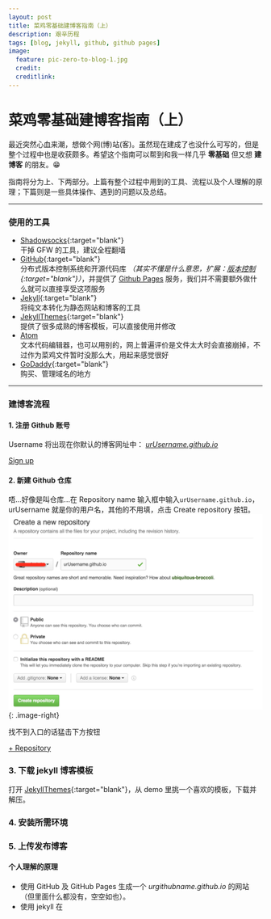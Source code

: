 ```yaml
---
layout: post
title: 菜鸡零基础建博客指南（上）
description: 艰辛历程
tags: [blog, jekyll, github, github pages]
image:
  feature: pic-zero-to-blog-1.jpg
  credit:
  creditlink:
---
```


# 菜鸡零基础建博客指南（上）

最近突然心血来潮，想做个网(博)站(客)。虽然现在建成了也没什么可写的，但是整个过程中也是收获颇多。希望这个指南可以帮到和我一样几乎 **零基础** 但又想 **建博客** 的朋友。😁

指南将分为上、下两部分。上篇有整个过程中用到的工具、流程以及个人理解的原理；下篇则是一些具体操作、遇到的问题以及总结。

---

### 使用的工具
- [Shadowsocks](https://portal.shadowsocks.com/aff.php?aff=4491){:target="blank"}
<br>干掉 GFW 的工具，建议全程翻墙
- [GitHub](https://github.com/){:target="blank"}
<br>分布式版本控制系统和开源代码库 *（其实不懂是什么意思，扩展：[版本控制](http://blog.jobbole.com/55304/){:target="blank"}）*，并提供了 [Github Pages](https://pages.github.com/) 服务，我们并不需要额外做什么就可以直接享受这项服务
- [Jekyll](http://jekyll.bootcss.com/){:target="blank"}
<br>将纯文本转化为静态网站和博客的工具
- [JekyllThemes](http://jekyllthemes.org/){:target="blank"}
<br>提供了很多成熟的博客模板，可以直接使用并修改
- [Atom](https://atom.io/)
<br>文本代码编辑器，也可以用别的，网上普遍评价是文件太大时会直接崩掉，不过作为菜鸡文件暂时没那么大，用起来感觉很好
- [GoDaddy](https://www.godaddy.com/){:target="blank"}
<br>购买、管理域名的地方

---

### 建博客流程

#### 1. 注册 Github 账号
Username 将出现在你默认的博客网址中： *<u>urUsername.github.io</u>*
<div markdown="0"><a href="https://github.com/join" class="btn btn-success" target="blank">Sign up</a></div>

#### 2. 新建 Github 仓库
唔...好像是叫仓库...在 Repository name 输入框中输入`urUsername.github.io`，urUsername 就是你的用户名，其他的不用填，点击 Create repository 按钮。
![如图：](/article_pic/zero-to-blog-1.png){: .image-right}

找不到入口的话猛击下方按钮
<div markdown="0"><a href="https://github.com/new" class="btn btn-success" target="blank">+ Repository</a></div>

### 3. 下载 jekyll 博客模板
打开 [JekyllThemes](http://jekyllthemes.org/){:target="blank"}，从 demo 里挑一个喜欢的模板，下载并解压。

### 4. 安装所需环境


### 5. 上传发布博客


#### 个人理解的原理
- 使用 GitHub 及 GitHub Pages 生成一个 *urgithubname.github.io* 的网站（但里面什么都没有，空空如也）。
- 使用 jekyll 在
